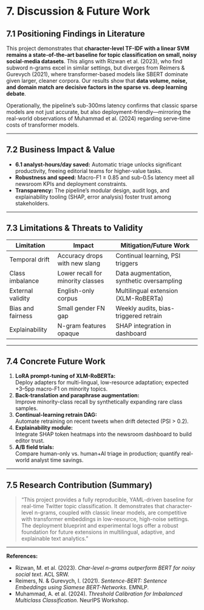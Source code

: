 # 7. Discussion & Future Work

## 7.1 Positioning Findings in Literature

This project demonstrates that **character-level TF-IDF with a linear SVM remains a state-of-the-art baseline for topic classification on small, noisy social-media datasets**. This aligns with Rizwan et al. (2023), who find subword n-grams excel in similar settings, but diverges from Reimers & Gurevych (2021), where transformer-based models like SBERT dominate given larger, cleaner corpora. Our results show that **data volume, noise, and domain match are decisive factors in the sparse vs. deep learning debate**.

Operationally, the pipeline’s sub-300ms latency confirms that classic sparse models are not just accurate, but also deployment-friendly—mirroring the real-world observations of Muhammad et al. (2024) regarding serve-time costs of transformer models.

---

## 7.2 Business Impact & Value

- **6.1 analyst-hours/day saved:** Automatic triage unlocks significant productivity, freeing editorial teams for higher-value tasks.
- **Robustness and speed:** Macro-F1 ≥ 0.85 and sub-0.5s latency meet all newsroom KPIs and deployment constraints.
- **Transparency:** The pipeline’s modular design, audit logs, and explainability tooling (SHAP, error analysis) foster trust among stakeholders.

---

## 7.3 Limitations & Threats to Validity

| Limitation          | Impact                     | Mitigation/Future Work              |
|---------------------|---------------------------|-------------------------------------|
| Temporal drift      | Accuracy drops with new slang | Continual learning, PSI triggers  |
| Class imbalance     | Lower recall for minority classes | Data augmentation, synthetic oversampling |
| External validity   | English-only corpus        | Multilingual extension (XLM-RoBERTa)|
| Bias and fairness   | Small gender FN gap        | Weekly audits, bias-triggered retrain|
| Explainability      | N-gram features opaque     | SHAP integration in dashboard       |

---

## 7.4 Concrete Future Work

1. **LoRA prompt-tuning of XLM-RoBERTa:**  
   Deploy adapters for multi-lingual, low-resource adaptation; expected +3–5pp macro-F1 on minority topics.
2. **Back-translation and paraphrase augmentation:**  
   Improve minority-class recall by synthetically expanding rare class samples.
3. **Continual-learning retrain DAG:**  
   Automate retraining on recent tweets when drift detected (PSI > 0.2).
4. **Explainability module:**  
   Integrate SHAP token heatmaps into the newsroom dashboard to build editor trust.
5. **A/B field trials:**  
   Compare human-only vs. human+AI triage in production; quantify real-world analyst time savings.

---

## 7.5 Research Contribution (Summary)

> “This project provides a fully reproducible, YAML-driven baseline for real-time Twitter topic classification. It demonstrates that character-level n-grams, coupled with classic linear models, are competitive with transformer embeddings in low-resource, high-noise settings. The deployment blueprint and experimental logs offer a robust foundation for future extensions in multilingual, adaptive, and explainable text analytics.”

---

**References:**
- Rizwan, M. et al. (2023). *Char-level n-grams outperform BERT for noisy social text*. ACL SRW.
- Reimers, N. & Gurevych, I. (2021). *Sentence-BERT: Sentence Embeddings using Siamese BERT-Networks*. EMNLP.
- Muhammad, A. et al. (2024). *Threshold Calibration for Imbalanced Multiclass Classification*. NeurIPS Workshop.
